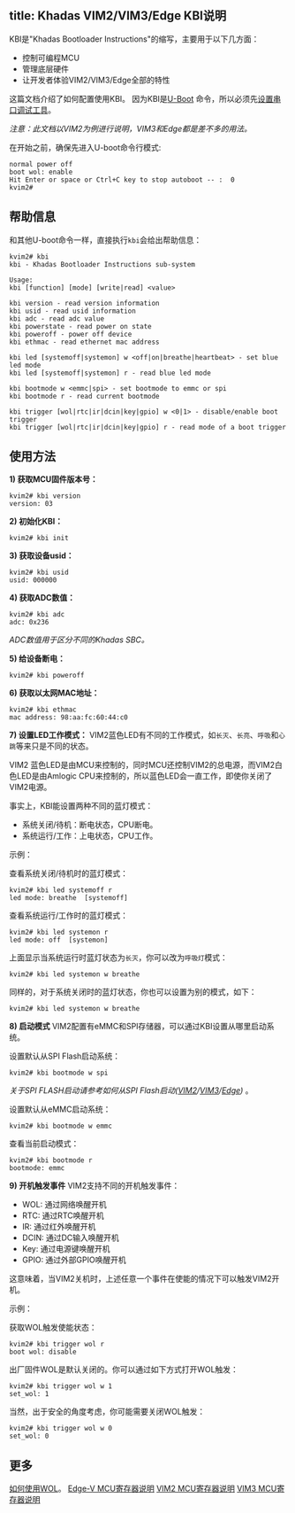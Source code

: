 title: Khadas VIM2/VIM3/Edge KBI说明
---

KBI是"Khadas Bootloader Instructions"的缩写，主要用于以下几方面：
* 控制可编程MCU
* 管理底层硬件
* 让开发者体验VIM2/VIM3/Edge全部的特性

这篇文档介绍了如何配置使用KBI。 因为KBI是[U-Boot](http://www.denx.de) 命令，所以必须先[设置串口调试工具](SetupSerialTool.html)。

*注意：此文档以VIM2为例进行说明，VIM3和Edge都是差不多的用法。*

在开始之前，确保先进入U-boot命令行模式:
```
normal power off
boot wol: enable
Hit Enter or space or Ctrl+C key to stop autoboot -- :  0 
kvim2#
```

## 帮助信息
和其他U-boot命令一样，直接执行`kbi`会给出帮助信息：
```
kvim2# kbi
kbi - Khadas Bootloader Instructions sub-system

Usage:
kbi [function] [mode] [write|read] <value>

kbi version - read version information
kbi usid - read usid information
kbi adc - read adc value
kbi powerstate - read power on state
kbi poweroff - power off device
kbi ethmac - read ethernet mac address

kbi led [systemoff|systemon] w <off|on|breathe|heartbeat> - set blue led mode
kbi led [systemoff|systemon] r - read blue led mode

kbi bootmode w <emmc|spi> - set bootmode to emmc or spi
kbi bootmode r - read current bootmode

kbi trigger [wol|rtc|ir|dcin|key|gpio] w <0|1> - disable/enable boot trigger
kbi trigger [wol|rtc|ir|dcin|key|gpio] r - read mode of a boot trigger
```

## 使用方法

**1) 获取MCU固件版本号：**
```
kvim2# kbi version
version: 03
```

**2) 初始化KBI：**
```
kvim2# kbi init
```

**3) 获取设备usid：**
```
kvim2# kbi usid
usid: 000000
```

**4) 获取ADC数值：**
```
kvim2# kbi adc
adc: 0x236
```
*ADC数值用于区分不同的Khadas SBC。*

**5) 给设备断电：**
```
kvim2# kbi poweroff
```

**6) 获取以太网MAC地址：**
```
kvim2# kbi ethmac
mac address: 98:aa:fc:60:44:c0
```

**7) 设置LED工作模式：**
VIM2蓝色LED有不同的工作模式，如`长灭`、`长亮`、`呼吸`和`心跳`等来只是不同的状态。

VIM2 蓝色LED是由MCU来控制的，同时MCU还控制VIM2的总电源，而VIM2白色LED是由Amlogic CPU来控制的，所以蓝色LED会一直工作，即使你关闭了VIM2电源。

事实上，KBI能设置两种不同的蓝灯模式：
* 系统关闭/待机：断电状态，CPU断电。
* 系统运行/工作：上电状态，CPU工作。

示例：

查看系统关闭/待机时的蓝灯模式：
```
kvim2# kbi led systemoff r
led mode: breathe  [systemoff]
```

查看系统运行/工作时的蓝灯模式：
```
kvim2# kbi led systemon r
led mode: off  [systemon]
```

上面显示当系统运行时蓝灯状态为`长灭`，你可以改为`呼吸灯`模式：
```
kvim2# kbi led systemon w breathe
```

同样的，对于系统关闭时的蓝灯状态，你也可以设置为别的模式，如下：
```
kvim2# kbi led systemon w breathe
```

**8) 启动模式**
VIM2配置有eMMC和SPI存储器，可以通过KBI设置从哪里启动系统。

设置默认从SPI Flash启动系统：
```
kvim2# kbi bootmode w spi
```
*关于SPI FLASH启动请参考如何从SPI Flash启动([VIM2](http://forum.khadas.com/t/how-to-boot-from-spi-flash/1354)/[VIM3](/linux/zh-cn/vim3/BootFromSpiFlash.html)/[Edge](/linux/zh-cn/edge/BootFromSpiFlash.html))* 。

设置默认从eMMC启动系统：
```
kvim2# kbi bootmode w emmc
```

查看当前启动模式：
```
kvim2# kbi bootmode r
bootmode: emmc
```

**9) 开机触发事件**
VIM2支持不同的开机触发事件：
* WOL: 通过网络唤醒开机
* RTC: 通过RTC唤醒开机
* IR: 通过红外唤醒开机
* DCIN: 通过DC输入唤醒开机
* Key: 通过电源键唤醒开机
* GPIO: 通过外部GPIO唤醒开机

这意味着，当VIM2关机时，上述任意一个事件在使能的情况下可以触发VIM2开机。

示例：

获取WOL触发使能状态：
```
kvim2# kbi trigger wol r
boot wol: disable
```

出厂固件WOL是默认关闭的。你可以通过如下方式打开WOL触发：
```
kvim2# kbi trigger wol w 1
set_wol: 1
```

当然，出于安全的角度考虑，你可能需要关闭WOL触发：
```
kvim2# kbi trigger wol w 0
set_wol: 0
```

## 更多
[如何使用WOL](Wol.html)。
[Edge-V MCU寄存器说明](https://dl.khadas.com/Hardware/Edge/MCU/Edge-V_MCU_REG_ZH.pdf)
[VIM2 MCU寄存器说明](https://dl.khadas.com/Hardware/VIM2/MCU/VIM2_MCU_REG_ZH.pdf)
[VIM3 MCU寄存器说明](https://dl.khadas.com/Hardware/VIM3/MCU/VIM3_MCU_REG_ZH.pdf)

